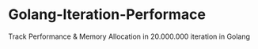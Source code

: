 # Golang-Iteration-Performace
Track Performance &amp; Memory Allocation in 20.000.000 iteration in Golang
